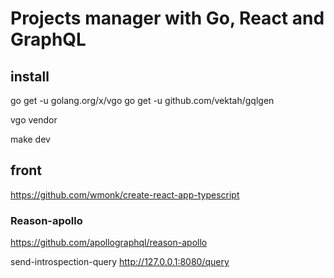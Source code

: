 # Projects manager with Go, React and GraphQL

## install

go get -u golang.org/x/vgo
go get -u github.com/vektah/gqlgen

vgo vendor

make dev

## front

https://github.com/wmonk/create-react-app-typescript

### Reason-apollo

https://github.com/apollographql/reason-apollo

send-introspection-query http://127.0.0.1:8080/query
